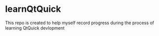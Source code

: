 # learnQtQuick
This repo is created to help myself record progress during the process of learning QtQuick devlopment
